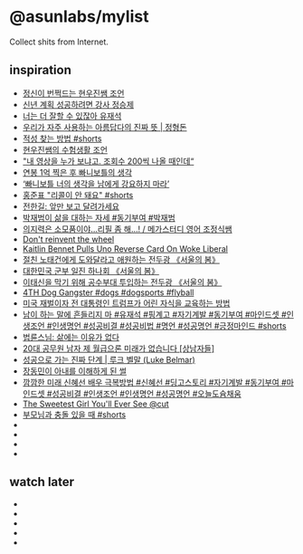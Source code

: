 # @asunlabs/mylist

Collect shits from Internet.

## inspiration

- [정신이 번쩍드는 현우진쌤 조언](https://youtube.com/shorts/MJ2hHgqSTMs?si=71kosPnrPvxYSnJM)
- [신년 계획 성공하려면 강사 정승제](https://youtube.com/shorts/992-3XS5W-w?si=CZ5g3op-BUd4L4tR)
- [너는 더 잘할 수 있잖아 유재석](https://youtube.com/shorts/67CsrE2nyGk?si=YXDgc7UWP0LsuuTm)
- [우리가 자주 사용하는 아름답다의 진짜 뜻 | 정형돈](https://youtube.com/shorts/tXOyL_Qp1B8?si=ic-f2m5ePB17GFf8)
- [적성 찾는 방법 #shorts](https://youtube.com/shorts/-Oa2154i1hs?si=C1TLdvPv2CYeXiKB)
- [현우진쌤의 수험생활 조언](https://youtube.com/shorts/wNOhWHr3q6g?si=MbV158b2jsp6Tq8Z)
- ["내 영상을 누가 보냐고. 조회수 200씩 나올 때인데“](https://youtube.com/shorts/pCfj6sbQxNo?si=hSXP80HgTzi6RNMU)
- [연봉 1억 찍은 후 빠니보틀의 생각](https://youtube.com/shorts/GCsb2X0re0M?si=jFwvpAX9vs6TNxHy)
- [‘빠니보틀 너의 생각을 남에게 강요하지 마라’](https://youtube.com/shorts/kD29hPSL9X4?si=5Y9_vcNdsvthUKeu)
- [홍준표 "리콜이 안 돼요" #shorts](https://youtube.com/shorts/c2VMgEsrvk4?si=bqPOm5ted3C_Qldb)
- [전한길: 앞만 보고 달려가세요](https://youtube.com/shorts/-UpQ6QK1LjQ?si=UlF2mXHsVKC8PbHt)
- [박재범이 삶을 대하는 자세 #동기부여 #박재범](https://youtube.com/shorts/IfmWC2ZXYL8?si=9irQERF-RRefsibW)
- [의지력은 소모품이야...리필 좀 해...! / 메가스터디 영어 조정식쌤](https://youtu.be/gl_HMPobKTk?si=8UzD-3bH4UoPMale)
- [Don't reinvent the wheel](https://youtube.com/shorts/xzRiiXlgAWM?si=QGkYNxOOjjDUWmwG)
- [Kaitlin Bennet Pulls Uno Reverse Card On Woke Liberal](https://youtube.com/shorts/577JsXoOTlo?si=bM1PtobFgxGX95QX)
- [절친 노태건에게 도와달라고 애원하는 전두광 《서울의 봄》](https://youtube.com/shorts/ICF7pT575FY?si=HAtOrRRSo73PtKlU)
- [대한민국 군부 일진 하나회 《서울의 봄》](https://youtube.com/shorts/jD4ieltU_7g?si=dNCKQLciifRpmNgZ)
- [이태신을 막기 위해 공수부대 투입하는 전두광 《서울의 봄》](https://youtube.com/shorts/JEoRhOzgrVg?si=gJrCCqmC9X0foDql)
- [4TH Dog Gangster #dogs #dogsports #flyball](https://youtube.com/shorts/JocXA7UW0wc?si=TQgJPyVUEkFthWZI)
- [미국 재벌이자 전 대통령인 트럼프가 어린 자식을 교육하는 방법](https://youtube.com/shorts/WiqRfOKe27c?si=c6hARh64iXcc6DOf)
- [남이 하는 말에 흔들리지 마 #유재석 #핑계고 #자기계발 #동기부여 #마인드셋 #인생조언 #인생명언 #성공비결 #성공비법 #명언 #성공명언 #긍정마인드 #shorts](https://youtube.com/shorts/ZMeOawPS278?si=IdczZpdaYBkPS3tt)
- [법륜스님: 삶에는 이유가 없다](https://youtube.com/shorts/RhoP9RxgdNw?si=T1gv0AZp8_uufzOV)
- [20대 공무원 남자 제 월급으론 미래가 없습니다 [상남자들]](https://youtu.be/yV0klwAHObM?si=EcR2sJZp2Tgdueum)
- [성공으로 가는 진짜 단계 | 루크 벨말 (Luke Belmar)](https://youtube.com/shorts/txhqj7uE4ls?si=RYiExP1uiC42GdOI)
- [장동민이 아내를 이해하게 된 썰](https://youtube.com/shorts/WGIbi_aJsR8?si=L-6QRXEaSEBhVH3-)
- [깜깜한 미래 신혜선 배우 극복방법 #신혜선 #딩고스토리 #자기계발 #동기부여 #마인드셋 #성공비결 #인생조언 #인생명언 #성공명언 #오늘도슘채움](https://youtube.com/shorts/DBoMF5PdMN4?si=w-4XMf4KxS4RdvB0)
- [The Sweetest Girl You'll Ever See @cut](https://youtube.com/shorts/fd0xgIvkC0w?si=yLB6D4tPWzyZS1-R)
- [부모님과 충돌 있을 때 #shorts](https://youtube.com/shorts/6BabJF3EI7A?si=Woarv2TGd7Iq-E6y)
- []()
- []()
- []()
- []()

## watch later

- []()
- []()
- []()
- []()
- []()